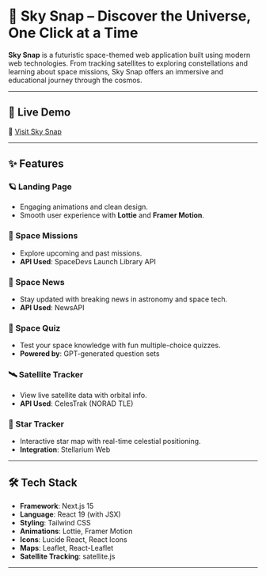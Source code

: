 # 🌌 Sky Snap – Discover the Universe, One Click at a Time

**Sky Snap** is a futuristic space-themed web application built using modern web technologies. From tracking satellites to exploring constellations and learning about space missions, Sky Snap offers an immersive and educational journey through the cosmos.

---

## 🚀 Live Demo

🔗 [Visit Sky Snap](https://sky-snap-ebon.vercel.app/)

---

## ✨ Features

### 🪐 Landing Page
- Engaging animations and clean design.
- Smooth user experience with **Lottie** and **Framer Motion**.

### 🚀 Space Missions
- Explore upcoming and past missions.
- **API Used**: SpaceDevs Launch Library API

### 📰 Space News
- Stay updated with breaking news in astronomy and space tech.
- **API Used**: NewsAPI

### 🧠 Space Quiz
- Test your space knowledge with fun multiple-choice quizzes.
- **Powered by**: GPT-generated question sets

### 🛰️ Satellite Tracker
- View live satellite data with orbital info.
- **API Used**: CelesTrak (NORAD TLE)

### 🌌 Star Tracker
- Interactive star map with real-time celestial positioning.
- **Integration**: Stellarium Web

---

## 🛠️ Tech Stack

- **Framework**: Next.js 15
- **Language**: React 19 (with JSX)
- **Styling**: Tailwind CSS
- **Animations**: Lottie, Framer Motion
- **Icons**: Lucide React, React Icons
- **Maps**: Leaflet, React-Leaflet
- **Satellite Tracking**: satellite.js

---


